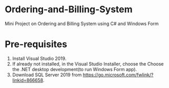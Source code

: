 # Ordering-and-Billing-System
Mini Project on Ordering and Billing System using C# and Windows Form

# Pre-requisites
 1. Install Visual Studio 2019.
 2. If already not installed, in the Visual Studio Installer, choose the Choose the .NET desktop development(to run Windows Form app).
 3. Download SQL Server 2019 from https://go.microsoft.com/fwlink/?linkid=866658.
